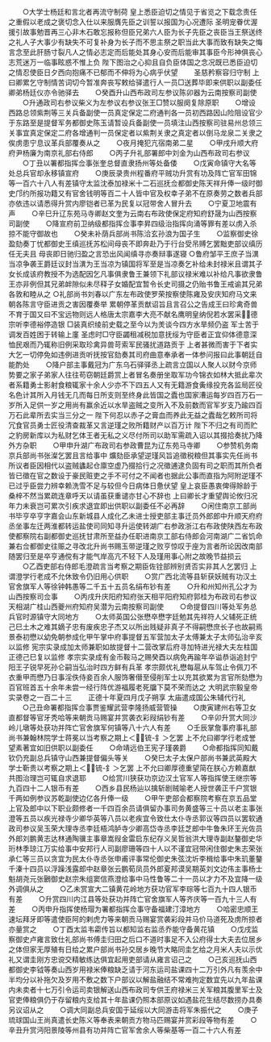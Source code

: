 <!-- { "loadSidebar": true } -->
　　○大学士杨廷和言北者再流守制荷  皇上悉臣迫切之情见于省览之下载念责任之重假以老成之褒切念入仕以来服膺先臣之训誓以报国为心况遭际  圣明宠眷优渥援引故事勉晋再三心非木石敢忘报称但臣兄弟六人臣为长子先臣之丧臣当王祭送终之礼人子大事少有缺失不可复补身为长子而不思主祭之职当此大事而致有缺失之悔言念至此肝肠寸裂凡人之情必志定而后能处其身心安而后能审其事臣今形神俱丧心志荒迷万一临事眩惑不惟上负  陛下图治之心抑且自负臣体国之念况既已悉臣迫切之情忍使臣日夕西向抱痛不已郁而不伸将为心病乎伏望
　　圣慈矜察容归守制  上曰卿累乞守制情苦词切今暂准奔丧写敕给驿遣行人一员□送葬毕即来供职以副委任卿弟杨廷仪亦令驰驿去
　　○癸酉升山西布政司左参议陈卯器为云南按察司副使
　　○升通政司右参议柴义为左参议右参议张王□赞以服阕复除原职
　　○增设西路总领紫荆等三关兵备副使一员真定保定二府通判各一员初西路因山险阻设官少于东路至是提督军务都御史陈玉请暂设兵备副使一员填注山西按察司驻易州总领三关事宜真定保定二府各增通判一员保定者以紫荆关隶之真定者以倒马龙泉二关隶之俟虏患宁息议革兵部覆奏从之
　　○夜月掩犯亢宿南弟二星
　　○甲戌升顺大府府尹杨廉为南京礼部右侍郎
　　○丙子升礼部署郎中刘金为山西布政司右参议
　　○丁丑以署都指挥佥事张奎总督直隶扬州等处备倭
　　○戊寅命镇守大名等处总兵官却永移镇宣府
　　○庚辰录贵州程番府平贼功升赏有功及阵亡官军田锦等一百六十八人有差镇守太监沈泰加禄米十二石巡抚佥都御史陈天祥升俸一级时御史邝约所报功籍又有官舍钱明等百二十人皆中官及权幸子弟不在原奏劳之数者兵部亦依违以请悉得升赏内廖铠者已革为民复以冠带舍人冒升去
　　○宁夏卫地震有声
　　○辛巳升辽东苑马寺卿赵文奎为云南右布政使保定府知府舒晟为山西按察司副使
　　○降宣府前卫纳级都指挥佥事李昇四级治指挥向涌等罪有差以虏入杀掠不能守御故也
　　○癸未补荫兵部尚书陈洽玄孙浪为国子生
　　○监察御史徐盈劾奏丁忧都御史王缜巡抚苏松间母丧不即奔赴乃于行台受吊赙乞罢黜吏部议缜历任无夫且  母丧即日驰归盈之言恐出风闻缜寻亦奏辩事遂寝
○鲁府邹平王庶子当潩当凉争袭王爵廷议封当潩为王当凉为镇国将军至是当凉奏乞补给未封禄米且谓其子女长成该府教授不为选配因乞凡事俱隶鲁王兼领下礼部议禄米难以补给凡事欲隶鲁王亦非例但其兄弟衅隙似未尽释子女婚配宜暂令长史司摄之仍贻书鲁王戒谕其兄弟各敦和睦从之
○礼部尚书刘春以广东左布政使罗荣按察使陈雍及安庆知府马文来朝各陈言守臣进贡之害因覆奏举  累朝停革贡猷诏旨且言召公之告成王曰珍禽奇兽不育于国又曰不宝远物则远人格唐太宗嘉李大亮不献名鹰明皇纳倪若水罢采德宗听李德裕停造银  □装真织绫前史载之至今以为羙谈今四方水旱频仍盗  军士苦于调发百姓困于转输上廑  圣虑时□守臣蠲租减税加意抚绥为守臣者正宜仰体德意深恤民艰而乃辄称旧例采取珍禽异兽苛索军民骚扰道路贡于  上者甚微而害于下者实大乞一切停免如违例进贡听抚按官劾奏其司府曲意奉承者一体参问报曰此事朝廷自能酌处
　　○降户部主事戴冠为广东乌石驿驿丞上疏言立国以人聚人以财今京师势要之家子弟家人往往苟窃朝廷爵赏上者冒名奏册坐取军功今锦衣如林大抵此辈次者系籍勇士影射食粮辄家十余人少亦不下四五人又有无籍游食夤缘投充各监局匠役名色计其所入月钱无几而每日所支则至终身此皆国之蠹也国家漕运每岁四百万石一岁所入足供一岁之用尚有赢余近以水旱盗贼之变所入不及前数而官军岁支乃踰四百万石此辈所去实当三分之一  陛下何忍以赤子之膏血而养此无益之蠹哉乞敕所司将冗食官员勇士匠役清查裁革又言逆瑾之败所籍财产以百万计  陛下不归之有司而贮之豹房新库以为私财乞体王者无私之义尽付所司以助军需疏入诏以其掇拾奏扰乃降外方杂职
　　○甲申升湖广布政司右参政曹昆为辽东苑马寺卿
　　○参赞机务南京兵部尚书张澯乞罢且言给事中  爌劾臣承望逆瑾风旨追徵税粮但其事实先任尚书所议者臣因相代以盗贼蠭起仓廪空虚乃掇拾行之况徵逋逮负固有司之职而其所负者皆已徵在官之数设于豪民赃吏之手不可付之不闻者也据此公事而直指为阿附逆瑾不已过乎臣尝力辨幸赖洗雪不足与较但今日病体日惫伏望  皇上哀臣愚衷俾得賖龄于桑梓不然当累疏连章呼天以请虽获重谴亦甘心不辞也  上曰卿长才重望舆论攸归况年力未衰岂可累次引疾求退宜即出供职以副委任不必再辞
　　○闲住南京工部尚书毕亨卒亨字嘉会山东新城县人成化乙未进士授吏部主事迁员外郎郎中升顺天府府丞坐事左迁两淮都转运盐使司同知寻升运使转湖广右参政浙江右布政使陕西左布政使都察院右副都御史巡抚甘肃所至益办任职进南京工部右侍郎会河南湖广二省饥命兼右佥都御史往赈之寻改北升尚书赐玉带逆瑾之败亨惊叹于座为言者所论因改南部随罢归至是卒亨通傥有才能气岸高亢不轻下人及瑾用事心附之故晚节益损云
　　○乙酉吏部右侍郎毛澄疏言当考察之期臣佐铨部辨别贤否实非其人乞罢归  上谓澄学行老成不允休致令仍旧用心供职
　　○赏广西北流等县斩获妖贼有功汉土官舍旗军人等徐钟韩愚等二千五十五员名绢布钞有差
　　○升和州知州孔公才为山西按察司佥事
　　○丙戌升庆阳府知府张天相平阳府知府郭桂为布政司右参议天相湖广桂山西夔州府知府吴潜为云南按察司副使
　　○命提督四川等处军务总兵官时源镇守大同地方
　　○太师英国公张懋卒懋字廷勉其先祥符人父辅死正统己巳土木之难其嫡子忠有废疾忠子杰又以所出贱疑非真子不得嗣懋庶长子也故嗣焉景泰初懋以幼免朝参成化甲午掌中府事提督五军营加太子太傅兼太子太师弘治辛亥以监修  宪宗实录成加太师兼职如故提督十二营改掌后府寻加特进光禄大夫左柱国正德己巳复以监修  孝宗实录成有金币鞍马之赐癸酉以病免再踰年卒谥恭诣追封宁阳王子锐早死孙仑嗣当弘治时四方鲜有兵革  孝宗颇优礼懋每扈从车驾止令佩刀不衣重甲而懋乃日事淫佚侍妾百余人服饰奢僣至侵削军士以充其欲累为言官所劾懋为百官班首五十余年未尝一经行阵优游福履老死牖下莫不荣而达之
大明武宗毅皇帝实录卷之一百二十三
　　正德十年夏四月戊子朔享  太庙遣成国公朱辅代行礼
　　○己丑命署都指挥佥事贾鉴耀武营李隆扬威营管操
　　○庚寅建州右等卫女直都督等官牙秃哈等来朝贡马赐宴并赏袭衣彩叚绢钞有差
　　○辛卯升赏大同沙岭儿墩等处获功并阵亡官舍旗军何镇等八十六人有差
　　○壬辰掌詹事府事礼部尚书兼翰林院学士蒋冕以当考察之期上＜锍-釒＞乞罢  上不允曰卿学行老成誉望素著宜如旧供职以副委任
　　○命靖远伯王宪子瑾袭爵
　　○命都指挥同知戴钦仍充副总兵镇守山西兼提督偏头等关
　　○癸巳太子太保户部尚书兼武英殿大学士靳贵以考察之期上＜锍-釒＞乞罢  上不允曰卿厚德重望简在朕心方赖嘉猷共图治理岂可辄自求退耶
　　○给赏川狭获功京边汉土官军人等指挥使王继宗等九百四十二人银币有差
　　○西乡县民杨辿以擒斩剧贼喻老人授世袭正千户赏银千两如例参议苏乾副使边亿各升俸一级
　　○甲午吏部会都察院考察在京五品堂上官及郎中以下职业颇修者一千四百余员请俱留办事司务黄盛等三十员以老主事张澄等五员以疾光禄寺少卿华英等八员以老疾宜令致仕太仆寺丞郭议等四员以罢软通政司参议吴玉荣大理寺丞李廷梧鸿胪寺少卿高岱寺丞李廷芝郎中牛鲁朱环王光佐员外郎刘鹏黄志达林通陶骥主事章嵩叚金雷启东纪存义吴哲翁洪大理寺副赵鏊御史华珩林季琼江万实给事中安邦行人司副廖珊等四十人以不谨宜冠带闲住御史朱志荣张承仁等三员以贪宜为民太仆寺丞张申甫评事常伦御史朱弦沈圻李楫给事中朱玑董鏊千溱十四员以浮躁浅露郎中赵章张云鹏荀凤员外郎夏邦谟吴期英刘文边伟主事杨士魁胡尧元张鶠御史赵宗朱组窦信燕澄给事中马性鲁等二十一员以才力不及宜降一级外调俱从之
　　○乙未赏宣大二镇黄花岭地方获功官军李琮等七百九十四人银币有差
　　○升赏四川内江县等处获功并阵亡官舍旗军人等齐庆等一百九十三人有差
　　○丙申升指挥使杨瑁为署都指挥佥事守备福建汀漳地方
　　○哈密忠顺王速坛拜牙即等遣使臣阿的剌虎力等来朝贡马赐宴赏袭彩段并马价马道死及虏所掠者亦量赏之
　　○丁酉太监韦霦传旨以都知监右监丞乔能守备黄花镇
　　○戊戌监察御史卢雍言致仕礼部尚书傅圭归田之后口不道时事足不入公府得士大夫去位居乡之体但家无厚殖有日给之累户部尚书孙交居乡晚节大略同圭乞给之月米人夫以示优礼又谓圭刚方忠谠交精敏练达俱宜起用吏部请从雍言诏己之
　　○己亥巡抚山西都御史李钺等奏山西岁用禄米俸粮缺乏请于河东运司盐课四十二万引外凡有羡余中半均分以补拖欠及岁用不敷之数下户部议以解盐融结不常难拘定数宜先以九年盐课内未卖者十七万引令运司卖银解送山西布政司专供王府禄米三关军粮其腹里军士及官吏俸粮俱仍于存留粮内支给其十年盐课仍照本部原议如遇盐花生结尽数捞办具奏另议诏从之
　　○调大同副总兵安国于延绥以大同游击将军朱振代之
　　○庚子琉球国山王尚真遣长史陈义等奉表来朝贡方物马匹赐宴并赏彩段等物有差
　　○辛丑升赏沔阳景陵等州县有功并阵亡官军舍余人等柴基等一百二十六人有差
